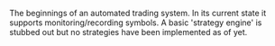The beginnings of an automated trading system.  In its current state it supports monitoring/recording symbols. 
A basic 'strategy engine' is stubbed out but no strategies have been implemented as of yet.
